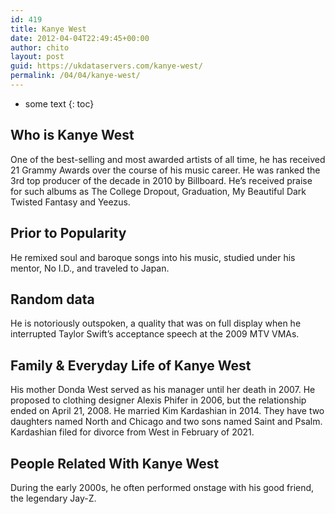 ```yaml
---
id: 419
title: Kanye West
date: 2012-04-04T22:49:45+00:00
author: chito
layout: post
guid: https://ukdataservers.com/kanye-west/
permalink: /04/04/kanye-west/
---
```


* some text
{: toc}


## Who is  Kanye West
                  
                  
                  
One of the best-selling and most awarded artists of all time, he has received 21 Grammy Awards over the course of his music career. He was ranked the 3rd top producer of the decade in 2010 by Billboard. He&#8217;s received praise for such albums as The College Dropout, Graduation, My Beautiful Dark Twisted Fantasy and Yeezus.
                  
                
                
                
## Prior to Popularity 
                  
                  
                  
He remixed soul and baroque songs into his music, studied under his mentor, No I.D., and traveled to Japan.
                  
                
                
                
## Random data 
                  
                  
                  
He is notoriously outspoken, a quality that was on full display when he interrupted Taylor Swift&#8217;s acceptance speech at the 2009 MTV VMAs.
                  
                
                
                
## Family & Everyday Life of Kanye West
                  
                  
                  
His mother Donda West served as his manager until her death in 2007. He proposed to clothing designer Alexis Phifer in 2006, but the relationship ended on April 21, 2008. He married Kim Kardashian in 2014. They have two daughters named North and Chicago and two sons named Saint and Psalm. Kardashian filed for divorce from West in February of 2021.
                  
                
                
                
## People Related With  Kanye West
                  
                  
                  
During the early 2000s, he often performed onstage with his good friend, the legendary Jay-Z.
                  
                
              
            
          
          
          
    
    
  

